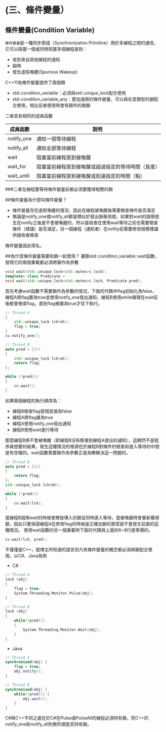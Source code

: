# (三、條件變量）


## 條件變量(Condition Variable)

`條件變量`是一種同步原語（Synchronization Primitive）用於多線程之間的通信，它可以阻塞一個或同時阻塞多個線程直到：

- 收到來自其他線程的通知
- 超時
- 發生虛假喚醒(Spurious Wakeup)

C++11為條件變量提供了兩個類

- std::condition_variable：必須與std::unique_lock配合使用
- std::condition_variable_any：更加通用的條件變量，可以與任意類型的鎖配合使用，相比前者使用時會有額外的開銷

二者具有相同的成員函數

<table>
<thead>
<tr>
<th>成員函數</th>
<th>說明</th>
</tr>
</thead>
<tbody>
<tr>
<td>notify_one</td>
<td>通知一個等待線程</td>
</tr>
<tr>
<td>notify_all</td>
<td>通知全部等待線程</td>
</tr>
<tr>
<td>wait</td>
<td>阻塞當前線程直到被喚醒</td>
</tr>
<tr>
<td>wait_for</td>
<td>阻塞當前線程直到被喚醒或超過指定的等待時間（長度）</td>
</tr>
<tr>
<td>wait_until</td>
<td>阻塞當前線程直到被喚醒或到達指定的時間（點）</td>
</tr>
</tbody>
</table>

###二者在線程要等待條件變量前都必須要獲得相應的鎖

##條件變量為什麼叫條件變量？

- 條件變量存在虛假喚醒的情況，因此在線程被喚醒後需要檢查條件是否滿足
- 無論是notify_one或notify_all都是類似於發出脈衝信號，如果對wait的調用發生在notify之後是不會被喚醒的，所以接收者在使用wait等待之前也需要檢查條件（標識）是否滿足，另一個線程（通知者）在nofity前需要修改相應標識供接收者檢查

條件變量因此得名。

##為什麼條件變量需要和鎖一起使用？
觀察std::condition_variable::wait函數，發現它的兩個重載都必須將鎖作為參數


```cpp
void wait(std::unique_lock<std::mutex>& lock);
template< class Predicate >
void wait(std::unique_lock<std::mutex>& lock, Predicate pred);
```

首先考慮wait函數不需要鎖作為參數的情況，下面的代碼中flag初始化為false，線程A將flag置為true並使用notify_one發出通知，線程B使用while循環在wait前後都會檢查flag，直到flag被置為true才往下執行。

```cpp
// Thread A
{
    std::unique_lock lck(mt);
    flag = true;
}
cv.notify_one();

// Thread B
auto pred = []()
{
    std::unique_lock lck(mt);
    return flag;
};

while (!pred())
{
    cv.wait();
}
```

如果兩個線程的執行順序為：

- 線程B檢查flag發現其值為false
- 線程A將flag置為true
- 線程A使用notify_one發出通知
- 線程B使用wait進行等待

那麼線程B將不會被喚醒（即線程B沒有察覺到線程A發出的通知），這顯然不是程序員想要的結果，發生這種情況的根源在於線程B對條件的檢查和進入等待的中間是有空檔的。wait函數需要鎖作為參數正是為瞭解決這一問題的。

```cpp
// Thread B
auto pred = []()
{
    return flag;
};
std::unique_lock lck(mt);

while (!pred())
{
    cv.wait(lck);
}
```

當線程B調用wait的時候會釋放傳入的鎖並同時進入等待，當被喚醒時會重新獲得鎖，因此只要保證線程A在修改flag的時候是正確加鎖的那麼就不會發生前面的這種情況。
使用wait函數的另一個重載時下面的代碼與上面的6~8行是等價的。

```cpp
cv.wait(lck, pred);
```

不僅僅是C++，就博主所知道的語言但凡有條件變量的概念都必須與鎖配合使用。以C#、Java為例


- C#

```cpp
// Thread A
lock (obj)
{
    flag = true;
    System.Threading.Monitor.Pulse(obj);
}

// Thread B
lock (obj)
{
    while(!pred())
    {
        System.Threading.Monitor.Wait(obj);
    }
}
```


- Java

```java
// Thread A
synchronized(obj) {
    flag = true;
    obj.notify();
}

// Thread B
synchronized(obj) {
    while(!pred()) {
        obj.wait();
    }
}
```

C#與C++不同之處在於C#在Pulse或PulseAll的線程必須持有鎖，而C++的notify_one和notify_all則無所謂是否持有鎖。
